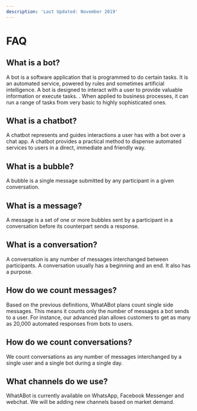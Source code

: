 ```yaml
---
description: 'Last Updated: November 2019'
---
```


# FAQ

## What is a bot?

 A bot is a software application that is programmed to do certain tasks. It is an automated service, powered by rules and sometimes artificial intelligence. A bot is designed to interact with a user to provide valuable information or execute tasks. . When applied to business processes, it can run a range of tasks from very basic to highly sophisticated ones.

## What is a chatbot?

A chatbot represents and guides interactions a user has with a bot over a chat app. A chatbot provides a practical method to dispense automated services to users in a direct, immediate and friendly way.

## What is a bubble?

A bubble is a single message submitted by any participant in a given conversation.

## What is a message?

A message is a set of one or more bubbles sent by a participant in a conversation before its counterpart sends a response.

## What is a conversation?

A conversation is any number of messages interchanged between participants. A conversation usually has a beginning and an end. It also has a purpose.

## How do we count messages?

Based on the previous definitions, WhatABot plans count single side messages. This means it counts only the number of messages a bot sends to a user. For instance, our advanced plan allows customers to get as many as 20,000 automated responses from bots to users.

## How do we count conversations?

We count conversations as any number of messages interchanged by a single user and a single bot during a single day. 

## What channels do we use?

WhatABot is currently available on WhatsApp, Facebook Messenger and webchat. We will be adding new channels based on market demand.

## 

###  <a id="definitions"></a>

